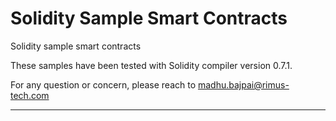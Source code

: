 # Solidity Sample Smart Contracts
Solidity sample smart contracts

These samples have been tested with Solidity compiler version 0.7.1. 

For any question or concern, please reach to madhu.bajpai@rimus-tech.com

-----
